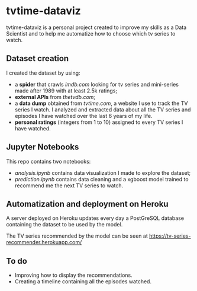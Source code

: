 # tvtime-dataviz

tvtime-dataviz is a personal project created to improve my skills as a Data Scientist and to help me automatize how to choose which tv series to watch.

## Dataset creation

I created the dataset by using:
- a **spider** that crawls *imdb.com* looking for tv series and mini-series made after 1989 with at least 2.5k ratings;
- **external APIs** from *thetvdb.com*;
- a **data dump** obtained from *tvtime.com*, a website I use to track the TV series I watch. I analyzed and extracted data about all the TV series and episodes I have watched over the last 6 years of my life.
- **personal ratings** (integers from 1 to 10) assigned to every TV series I have watched.

## Jupyter Notebooks

This repo contains two notebooks:
- *analysis.ipynb* contains data visualization I made to explore the dataset;
- *prediction.ipynb* contains data cleaning and a xgboost model trained to recommend me the next TV series to watch.

## Automatization and deployment on Heroku

A server deployed on Heroku updates every day a PostGreSQL database containing the dataset to be used by the model.

The TV series recommended by the model can be seen at https://tv-series-recommender.herokuapp.com/

## To do
- Improving how to display the recommendations.
- Creating a timeline containing all the episodes watched.
